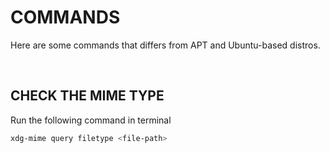 # COMMANDS
Here are some commands that differs from APT and Ubuntu-based distros.

<br>

## CHECK THE MIME TYPE

Run the following command in terminal
```zsh
xdg-mime query filetype <file-path>
```

<br>
